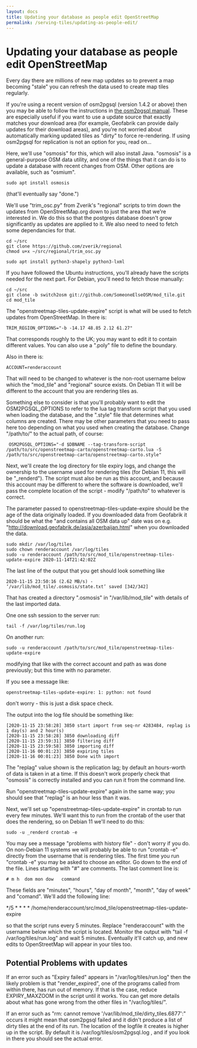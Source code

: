 ```yaml
---
layout: docs
title: Updating your database as people edit OpenStreetMap
permalink: /serving-tiles/updating-as-people-edit/
---
```


# Updating your database as people edit OpenStreetMap

Every day there are millions of new map updates so to prevent a map becoming "stale" you can refresh the data used to create map tiles regularly.

If you're using a recent version of osm2pgsql (version 1.4.2 or above) then you may be able to follow the instructions in [the osm2pgsql manual](https://osm2pgsql.org/doc/manual.html#updating-an-existing-database).  These are especially useful if you want to use a update source that exactly matches your download area (for example, Geofabrik can provide daily updates for their download areas), and you're not worried about automatically marking updated tiles as "dirty" to force re-rendering.  If using osm2pgsql for replication is not an option for you, read on...

Here, we'll use "osmosis" for this, which will also install Java.  "osmosis" is a general-purpose OSM data utility, and one of the things that it can do is to update a database with recent changes from OSM.  Other options are available, such as "osmium".

    sudo apt install osmosis

(that'll eventually say "done.")

We'll use "trim_osc.py" from Zverik's "regional" scripts to trim down the updates from OpenStreetMap.org down to just the area that we're interested in. We do this so that the postgres database doesn't grow significantly as updates are applied to it.  We also need to need to fetch some dependancies for that.

    cd ~/src
    git clone https://github.com/zverik/regional
    chmod u+x ~/src/regional/trim_osc.py

    sudo apt install python3-shapely python3-lxml

If you have followed the Ubuntu instructions, you'll already have the scripts needed for the next part.  For Debian, you'll need to fetch those manually:

    cd ~/src
    git clone -b switch2osm git://github.com/SomeoneElseOSM/mod_tile.git
    cd mod_tile

The "openstreetmap-tiles-update-expire" script is what will be used to fetch updates from OpenStreetMap.  In there is:

    TRIM_REGION_OPTIONS="-b -14.17 48.85 2.12 61.27"

That corresponds roughly to the UK; you may want to edit it to contain different values.  You can also use a ".poly" file to define the boundary.

Also in there is:

    ACCOUNT=renderaccount

That will need to be changed to whatever is the non-root username below which the "mod_tile" and "regional" source exists.  On Debian 11 it will be different to the account that you are rendering tiles as.  

Something else to consider is that you'll probably want to edit the OSM2PGSQL_OPTIONS to refer to the lua tag transform script that you used when loading the database, and the ".style" file that determines what columns are created.  There may be other parameters that you need to pass here too depending on what you used when creating the database.  Change "/path/to/" to the actual path, of course:

     OSM2PGSQL_OPTIONS="-d $DBNAME --tag-transform-script /path/to/src/openstreetmap-carto/openstreetmap-carto.lua -S /path/to/src/openstreetmap-carto/openstreetmap-carto.style"
     
Next, we'll create the log directory for tile expiry logs, and change the ownership to the username used for rendering tiles (for Debian 11, this will be "_renderd").  The script must also be run as this account, and because this account may be different to where the software is downloaded, we'll pass the complete location of the script - modify "/path/to" to whatever is correct.

The parameter passed to openstreetmap-tiles-update-expire should be the age of the data originally loaded.  If you downloaded data from Geofabrik it should be what the "and contains all OSM data up" date was on e.g. "http://download.geofabrik.de/asia/azerbaijan.html" when you downloaded the data.

    sudo mkdir /var/log/tiles
    sudo chown renderaccount /var/log/tiles
    sudo -u renderaccount /path/to/src/mod_tile/openstreetmap-tiles-update-expire 2020-11-14T21:42:02Z

The last line of the output that you get should look something like

    2020-11-15 23:50:16 (2.62 MB/s) - ‘/var/lib/mod_tile/.osmosis/state.txt’ saved [342/342]

That has created a directory ".osmosis" in "/var/lib/mod_tile" with details of the last imported data. 

One one ssh session to the server run:

    tail -f /var/log/tiles/run.log

On another run:

    sudo -u renderaccount /path/to/src/mod_tile/openstreetmap-tiles-update-expire

modifying that like with the correct account and path as was done previously; but this time with no parameter.

If you see a message like:

    openstreetmap-tiles-update-expire: 1: python: not found

don't worry - this is just a disk space check.

The output into the log file should be something like:

    [2020-11-15 23:58:28] 3850 start import from seq-nr 4283484, replag is 1 day(s) and 2 hour(s)
    [2020-11-15 23:58:28] 3850 downloading diff
    [2020-11-15 23:59:31] 3850 filtering diff
    [2020-11-15 23:59:58] 3850 importing diff
    [2020-11-16 00:01:23] 3850 expiring tiles
    [2020-11-16 00:01:23] 3850 Done with import

The "replag" value shown is the replication lag; by default an hours-worth of data is taken in at a time. If this doesn't work properly check that "osmosis" is correctly installed and you can run it from the command line.

Run "openstreetmap-tiles-update-expire" again in the same way; you should see that "replag" is an hour less than it was. 

Next, we'll set up "openstreetmap-tiles-update-expire" in crontab to run every few minutes.  We'll want this to run from the crontab of the user that does the rendering, so on Debian 11 we'll need to do this:

    sudo -u _renderd crontab -e

You may see a message "problems with history file" - don't worry if you do.  On non-Debian 11 systems we will probably be able to run "crontab -e" directly from the username that is rendering tiles.  The first time you run "crontab -e" you may be asked to choose an editor. Go down to the end of the file. Lines starting with "#" are comments. The last comment line is: 

    # m h  dom mon dow   command

These fields are "minutes", "hours", "day of month", "month", "day of week" and "comand". We'll add the following line:

   */5  * *   *   *     /home/renderaccount/src/mod_tile/openstreetmap-tiles-update-expire

so that the script runs every 5 minutes. Replace "renderaccount" with the username below which the script is located. Monitor the output with "tail -f /var/log/tiles/run.log" and wait 5 minutes. Eventually it'll catch up, and new edits to OpenStreetMap will appear in your tiles too.

## Potential Problems with updates

If an error such as "Expiry failed" appears in "/var/log/tiles/run.log" then the likely problem is that "render_expired", one of the programs called from within there, has run out of memory. If that is the case, reduce EXPIRY_MAXZOOM in the script until it works. You can get more details about what has gone wrong from the other files in "/var/log/tiles/".

If an error such as "rm: cannot remove '/var/lib/mod_tile/dirty_tiles.6877':" occurs it might mean that osm2pgsql failed and it didn't produce a list of dirty tiles at the end of its run.  The location of the logfile it creates is higher up in the script.  By default it is /var/log/tiles/osm2pgsql.log , and if you look in there you should see the actual error.
